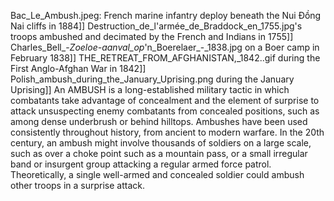 Bac_Le_Ambush.jpeg: French marine infantry deploy beneath the Nui Đồng Nai cliffs in 1884]] Destruction_de_l'armée_de_Braddock_en_1755.jpg's troops ambushed and decimated by the French and Indians in 1755]] Charles_Bell_-_Zoeloe-aanval_op_'n_Boerelaer_-_1838.jpg on a Boer camp in February 1838]] THE_RETREAT_FROM_AFGHANISTAN,_1842..gif during the First Anglo-Afghan War in 1842]] Polish_ambush_during_the_January_Uprising.png during the January Uprising]] An AMBUSH is a long-established military tactic in which combatants take advantage of concealment and the element of surprise to attack unsuspecting enemy combatants from concealed positions, such as among dense underbrush or behind hilltops. Ambushes have been used consistently throughout history, from ancient to modern warfare. In the 20th century, an ambush might involve thousands of soldiers on a large scale, such as over a choke point such as a mountain pass, or a small irregular band or insurgent group attacking a regular armed force patrol. Theoretically, a single well-armed and concealed soldier could ambush other troops in a surprise attack.
